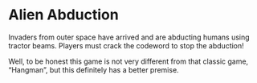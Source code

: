 # Alien Abduction
Invaders from outer space have arrived and are abducting humans using tractor beams. Players must crack the codeword to stop the abduction!

Well, to be honest this game is not very different from that classic game, “Hangman”, but this definitely has a better premise.
